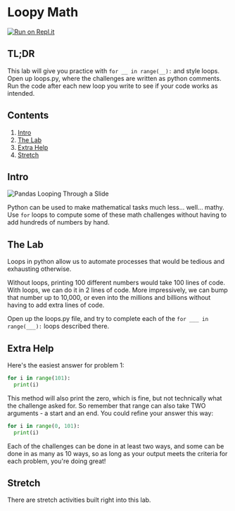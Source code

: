 # Loopy Math

[![Run on Repl.it](https://repl.it/badge/github/upperlinecode/loopy-math-python-iteration)](https://repl.it/github/upperlinecode/loopy-math-python-iteration)

## TL;DR

This lab will give you practice with `for __ in range(__):` and style loops. Open up loops.py, where the challenges are written as python comments. Run the code after each new loop you write to see if your code works as intended.

## Contents

1. [Intro](#intro)
2. [The Lab](#the-lab)
3. [Extra Help](#extra-help)
4. [Stretch](#stretch)

## Intro

![Pandas Looping Through a Slide](https://media.giphy.com/media/ieaUdBJJC19uw/giphy.gif)

Python can be used to make mathematical tasks much less... well... mathy. Use `for` loops to compute some of these math challenges without having to add hundreds of numbers by hand.

## The Lab

Loops in python allow us to automate processes that would be tedious and exhausting otherwise.

Without loops, printing 100 different numbers would take 100 lines of code. With loops, we can do it in 2 lines of code. More impressively, we can bump that number up to 10,000, or even into the millions and billions without having to add extra lines of code.

Open up the loops.py file, and try to complete each of the `for ___ in range(___):` loops described there. 

## Extra Help

Here's the easiest answer for problem 1:
```python
for i in range(101):
  print(i)
```
This method will also print the zero, which is fine, but not technically what the challenge asked for. So remember that range can also take TWO arguments - a start and an end. You could refine your answer this way:
```python
for i in range(0, 101):
  print(i)
```

Each of the challenges can be done in at least two ways, and some can be done in as many as 10 ways, so as long as your output meets the criteria for each problem, you're doing great!

## Stretch

There are stretch activities built right into this lab.
